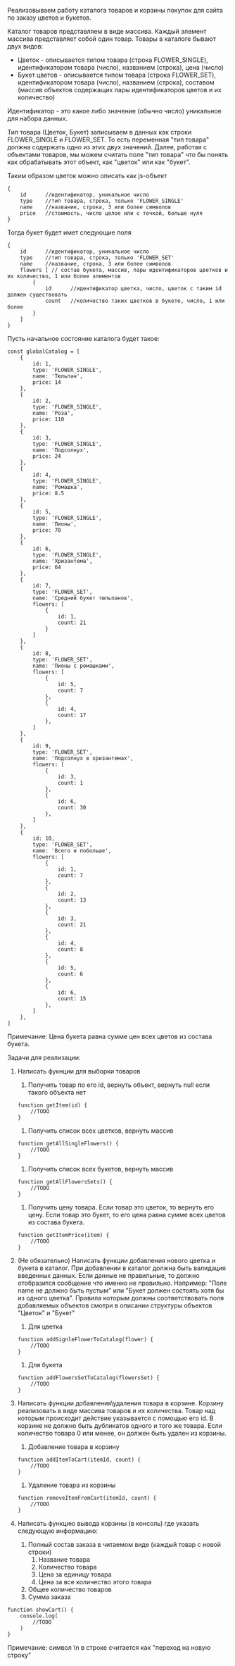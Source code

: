 
Реализовываем работу каталога товаров и корзины покупок для сайта по заказу цветов и букетов.


Каталог товаров представляем в виде массива. Каждый элемент массива представляет собой один товар.
Товары в каталоге бывают двух видов:
* Цветок - описывается типом товара (строка FLOWER_SINGLE), идентификатором товара (число), названием (строка), цена (число)
* Букет цветов - описывается типом товара (строка FLOWER_SET), идентификатором товара (число), названием (строка), составом (массив объектов содержащих пары идентификаторов цветов и их количество)

Идентификатор - это какое либо значение (обычно число) уникальное для набора данных.

Тип товара (Цветок, Букет) записываем в данных как строки FLOWER_SINGLE и FLOWER_SET. То есть переменная "тип товара" должна содержать одно из этих двух значений. Далее, работая с объектами товаров, мы можем считать поле "тип товара" что бы понять как обрабатывать этот объект, как "цветок" или как "букет".

Таким образом цветок можно описать как js-объект
```
{
	id 		//идентификатор, уникальное число
	type	//тип товара, строка, только 'FLOWER_SINGLE'
	name	//название, строка, 3 или более символов
	price	//стоимость, число целое или с точкой, больше нуля
}
```

Тогда букет будет имет следующие поля
```
{
	id 		//идентификатор, уникальное число
	type	//тип товара, строка, только 'FLOWER_SET'
	name	//название, строка, 3 или более символов
	flowers [ // состав букета, массив, пары идентификаторов цветков и их количество, 1 или более элементов
		{
			id		//идентификатор цветка, число, цветок с таким id должен существовать
			count 	//количество таких цветков в букете, число, 1 или более
		}
	]
}
```

Пусть начальное состояние каталога будет такое:

```
const globalCatalog = [
	{
		id: 1,
		type: 'FLOWER_SINGLE',
		name: 'Тюльпан',
		price: 14
	},
	{
		id: 2,
		type: 'FLOWER_SINGLE',
		name: 'Роза',
		price: 110
	},
	{
		id: 3,
		type: 'FLOWER_SINGLE',
		name: 'Подсолнух',
		price: 24
	},
	{
		id: 4,
		type: 'FLOWER_SINGLE',
		name: 'Ромашка',
		price: 8.5
	},
	{
		id: 5,
		type: 'FLOWER_SINGLE',
		name: 'Пионы',
		price: 70
	},
	{
		id: 6,
		type: 'FLOWER_SINGLE',
		name: 'Хризантема',
		price: 64
	},
	{
		id: 7,
		type: 'FLOWER_SET',
		name: 'Средний букет тюльпанов',
		flowers: [
			{
				id: 1,
				count: 21
			}
		]
	},
	{
		id: 8,
		type: 'FLOWER_SET',
		name: 'Пионы с ромашками',
		flowers: [
			{
				id: 5,
				count: 7
			},
			{
				id: 4,
				count: 17
			},
		]
	},
	{
		id: 9,
		type: 'FLOWER_SET',
		name: 'Подсолнух в хризантемах',
		flowers: [
			{
				id: 3,
				count: 1
			},
			{
				id: 6,
				count: 30
			},
		]
	},
	{
		id: 10,
		type: 'FLOWER_SET',
		name: 'Всего и побольше',
		flowers: [
			{
				id: 1,
				count: 7
			},
			{
				id: 2,
				count: 13
			},
			{
				id: 3,
				count: 21
			},
			{
				id: 4,
				count: 8
			},
			{
				id: 5,
				count: 6
			},
			{
				id: 6,
				count: 15
			},
		]
	},
]
```

Примечание: Цена букета равна сумме цен всех цветов из состава букета.

Задачи для реализации:

1. Написать фукнции для выборки товаров
	1. Получить товар по его id, вернуть объект, вернуть null если такого объекта нет
	```
	function getItem(id) {
		//TODO
	}
	```
	1. Получить список всех цветков, вернуть массив 
	```
	function getAllSingleFlowers() {
		//TODO
	}
	```
	1. Получить список всех букетов, вернуть массив 
	```
	function getAllFlowersSets() {
		//TODO
	}
	```
	1. Получить цену товара. Если товар это цветок, то вернуть его цену. Если товар это букет, то его цена равна сумме всех цветов из состава букета.
	```
	function getItemPrice(item) {
		//TODO
	}
	```

2. (Не обязательно) Написать функции добавления нового цветка и букета в каталог. При добавлении в каталог должна быть валидация введенных данных. Если данные не правильные, то должно отобразится сообщение что именно не правильно. Например: "Поле name не должно быть пустым" или "Букет должен состоять хотя бы из одного цветка". Правила которым должны соответствовать поля добавляемых объектов смотри в описании структуры объектов "Цветок" и "Букет"
	1. Для цветка
	```
	function addSignleFlowerToCatalog(flower) {
		//TODO
	}
	```
	1. Для букета
	```
	function addFlowersSetToCatalog(flowersSet) {
		//TODO
	}
	```

3. Написать функции добавления\удаления товара в корзине. Корзину реализовать в виде массива товаров и их количества. Товар над которым происходит действие указывается с помощью его id. В корзине не должно быть дубликатов одного и того же товара. Если количество товара 0 или менее, он должен быть удален из корзины.
	1. Добавление товара в корзину
	```
	function addItemToCart(itemId, count) {
		//TODO
	}
	```
	1. Удаление товара из корзины
	```
	function removeItemFromCart(itemId, count) {
		//TODO
	}
	```

4. Написать функцию вывода корзины (в консоль) где указать следующую информацию:
	1. Полный состав заказа в читаемом виде (каждый товар с новой строки)
		1. Название товара
		1. Количество товара
		1. Цена за единицу товара
		1. Цена за все количество этого товара
	1. Общее количество товаров
	1. Сумма заказа

```
function showCart() {
	console.log(
		//TODO
	)
}
```

Примечание: символ \n в строке считается как "переход на новую строку"